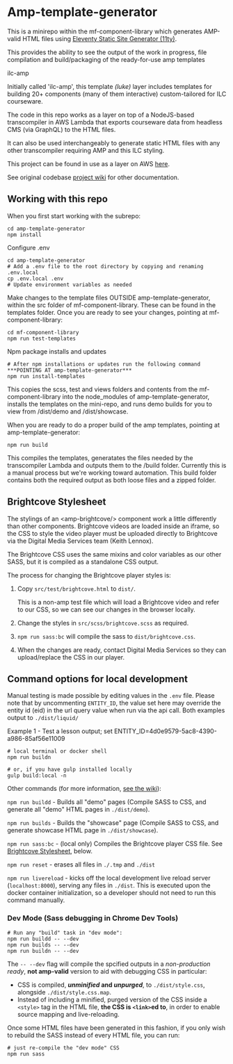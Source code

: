 # Amp-template-generator

This is a minirepo within the mf-component-library which generates AMP-valid HTML files using [Eleventy Static Site Generator (11ty)](https://www.11ty.dev/docs/). 

This provides the ability to see the output of the work in progress, file compilation and build/packaging of the ready-for-use amp templates

ilc-amp

Initially called 'ilc-amp', this template *(luke)* layer includes templates for building 20+ components (many of them interactive) custom-tailored for ILC courseware.

The code in this repo works as a layer on top of a NodeJS-based transcompiler in AWS Lambda that exports courseware data from headless CMS (via GraphQL) to the HTML files. 

It can also be used interchangeably to generate static HTML files with any other transcompiler requiring AMP and this ILC styling. 

This project can be found in use as a layer on AWS [here](https://ca-central-1.console.aws.amazon.com/lambda/home?region=ca-central-1#/functions/tatooine-prod-compile?tab=configuration). 

See original codebase [project wiki](https://gitlab.tvo.org/content-solutions/courseware-graphql-output/wikis/) for other documentation.


## Working with this repo

When you first start working with the subrepo:
```
cd amp-template-generator
npm install

```
Configure .env
```
cd amp-template-generator
# Add a .env file to the root directory by copying and renaming .env.local 
cp .env.local .env
# Update environment variables as needed
```

Make changes to the template files OUTSIDE amp-template-generator, within the src
folder of mf-component-library. These can be found in the templates folder. Once you are ready to see your changes, pointing at mf-component-library:
```
cd mf-component-library
npm run test-templates

```
Npm package installs and updates
```
# After npm installations or updates run the following command ***POINTING AT amp-template-generator***
npm run install-templates

```
This copies the scss, test and views folders and contents from the mf-component-library into the node_modules of amp-template-generator, installs the templates on the mini-repo, and runs demo builds for you to view from /dist/demo and /dist/showcase.

When you are ready to do a proper build of the amp templates, pointing at amp-template-generator:
```
npm run build
```
This compiles the templates, generatates the files needed by the transcompiler Lambda and outputs them to the /build folder. Currently this is a manual process but we're working toward automation. This build folder contains both the required output as both loose files and a zipped folder.

## Brightcove Stylesheet
The stylings of an &lt;amp-brightcove/&gt; component work a little differently than other components. Brightcove videos are loaded inside an iframe, so the CSS to style the video player must be uploaded directly to Brightcove via the Digital Media Services team (Keith Lennox).

The Brightcove CSS uses the same mixins and color variables as our other SASS, but it is compiled as a standalone CSS output.

The process for changing the Brightcove player styles is:
1. Copy `src/test/brightcove.html` to `dist/`.

   This is a non-amp test file which will load a Brightcove video and refer to our CSS, so we can see our changes in the browser locally.

2. Change the styles in `src/scss/brightcove.scss` as required.

3. `npm run sass:bc` will compile the sass to `dist/brightcove.css`. 

4. When the changes are ready, contact Digital Media Services so they can upload/replace the CSS in our player.

## Command options for local development

Manual testing is made possible by editing values in the ```.env``` file. Please note that by uncommenting ```ENTITY_ID```, the value set here may override the entity id (eid) in the url query value when run via the api call. Both examples output to ```./dist/liquid/```

Example 1 - Test a lesson output; set ENTITY_ID=4d0e9579-5ac8-4390-a986-85af56e11009


```
# local terminal or docker shell
npm run buildn

# or, if you have gulp installed locally
gulp build:local -n
```

Other commands (for more information, [see the wiki](https://gitlab.tvo.org/content-solutions/courseware-graphql-output/wikis/Transcompiler-Commands)):

`npm run buildd` - Builds all "demo" pages (Compile SASS to CSS, and generate all "demo" HTML pages in `./dist/demo`). 

`npm run builds` - Builds the "showcase" page (Compile SASS to CSS, and generate showcase HTML page in `./dist/showcase`). 

`npm run sass:bc` - (local only) Compiles the Brightcove player CSS file. See [Brightcove Stylesheet](#brightcove-stylesheet), below.

`npm run reset` - erases all files in `./.tmp` and `./dist`

`npm run livereload` - kicks off the local development live reload server (`localhost:8000`), serving any files in `./dist`. This is executed upon the docker container initialization, so a developer should not need to run this command manually.


### Dev Mode (Sass debugging in Chrome Dev Tools)

```
# Run any "build" task in "dev mode":
npm run buildd -- --dev
npm run builds -- --dev
npm run buildn -- --dev
```

The `-- --dev` flag will compile the spcified outputs in a *non-production ready*, **not amp-valid** version to aid with debugging CSS in particular:
* CSS is compiled, ***unminified* and *unpurged***, to `./dist/style.css`, alongside `./dist/style.css.map`.
* Instead of including a minified, purged version of the CSS inside a `<style>` tag in the HTML file, **the CSS is `<link>`ed to**, in order to enable source mapping and live-reloading.

Once some HTML files have been generated in this fashion, if you only wish to rebuild the SASS instead of every HTML file, you can run:
```
# just re-compile the "dev mode" CSS
npm run sass
```





